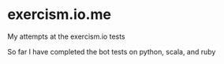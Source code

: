exercism.io.me
==============

My attempts at the exercism.io tests

So far I have completed the bot tests on python, scala, and ruby
